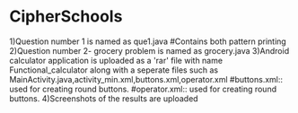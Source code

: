 # CipherSchools
1)Question number 1 is named as que1.java 
#Contains both pattern printing
2)Question number 2- grocery problem is named as grocery.java
3)Android calculator application is uploaded as a 'rar' file with name Functional_calculator along with a seperate files such as MainActivity.java,activity_min.xml,buttons.xml,operator.xml
#buttons.xml:: used for creating round buttons.
#operator.xml:: used for creating round buttons.
4)Screenshots of the results are uploaded
